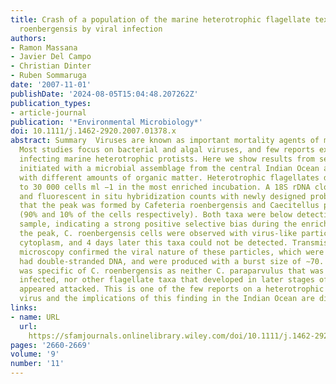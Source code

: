 ```yaml
---
title: Crash of a population of the marine heterotrophic flagellate textitCafeteria
  roenbergensis by viral infection
authors:
- Ramon Massana
- Javier Del Campo
- Christian Dinter
- Ruben Sommaruga
date: '2007-11-01'
publishDate: '2024-08-05T15:04:48.207262Z'
publication_types:
- article-journal
publication: '*Environmental Microbiology*'
doi: 10.1111/j.1462-2920.2007.01378.x
abstract: Summary  Viruses are known as important mortality agents of marine microorganisms.
  Most studies focus on bacterial and algal viruses, and few reports exist on viruses
  infecting marine heterotrophic protists. Here we show results from several incubations
  initiated with a microbial assemblage from the central Indian Ocean and amended
  with different amounts of organic matter. Heterotrophic flagellates developed up
  to 30 000 cells ml −1 in the most enriched incubation. A 18S rDNA clone library
  and fluorescent in situ hybridization counts with newly designed probes indicated
  that the peak was formed by Cafeteria roenbergensis and Caecitellus paraparvulus
  (90% and 10% of the cells respectively). Both taxa were below detection in the original
  sample, indicating a strong positive selective bias during the enrichment. During
  the peak, C. roenbergensis cells were observed with virus‐like particles in the
  cytoplasm, and 4 days later this taxa could not be detected. Transmission electron
  microscopy confirmed the viral nature of these particles, which were large (280 nm),
  had double‐stranded DNA, and were produced with a burst size of ∼70. This virus
  was specific of C. roenbergensis as neither C. paraparvulus that was never seen
  infected, nor other flagellate taxa that developed in later stages of the incubation,
  appeared attacked. This is one of the few reports on a heterotrophic flagellate
  virus and the implications of this finding in the Indian Ocean are discussed.
links:
- name: URL
  url: 
    https://sfamjournals.onlinelibrary.wiley.com/doi/10.1111/j.1462-2920.2007.01378.x
pages: '2660-2669'
volume: '9'
number: '11'
---
```

